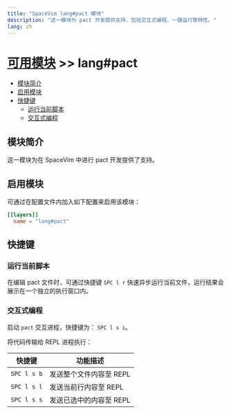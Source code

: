 ```yaml
---
title: "SpaceVim lang#pact 模块"
description: "这一模块为 pact 开发提供支持，包括交互式编程、一键运行等特性。"
lang: zh
---
```


# [可用模块](../../) >> lang#pact

<!-- vim-markdown-toc GFM -->

- [模块简介](#模块简介)
- [启用模块](#启用模块)
- [快捷键](#快捷键)
  - [运行当前脚本](#运行当前脚本)
  - [交互式编程](#交互式编程)

<!-- vim-markdown-toc -->

## 模块简介

这一模块为在 SpaceVim 中进行 pact 开发提供了支持。

## 启用模块

可通过在配置文件内加入如下配置来启用该模块：

```toml
[[layers]]
  name = "lang#pact"
```

## 快捷键

### 运行当前脚本

在编辑 pact 文件时，可通过快捷键 `SPC l r` 快速异步运行当前文件，运行结果会展示在一个独立的执行窗口内。

### 交互式编程

启动 `pact` 交互进程，快捷键为： `SPC l s i`。

将代码传输给 REPL 进程执行：

| 快捷键      | 功能描述                |
| ----------- | ----------------------- |
| `SPC l s b` | 发送整个文件内容至 REPL |
| `SPC l s l` | 发送当前行内容至 REPL   |
| `SPC l s s` | 发送已选中的内容至 REPL |
